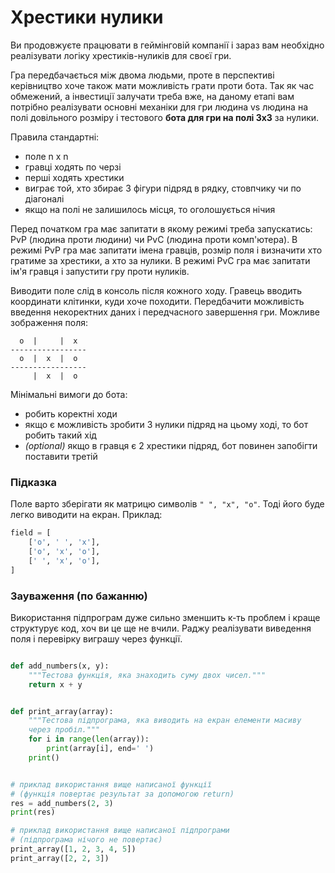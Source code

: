 # Хрестики нулики 

Ви продовжуєте працювати в геймінговій компанії і зараз вам необхідно 
реалізувати логіку хрестиків-нуликів для своєї гри. 

Гра передбачається між двома людьми, проте в перспективі керівництво 
хоче також мати можливість грати проти бота. Так як час обмежений, 
а інвестиції залучати треба вже, на даному етапі вам потрібно 
реалізувати основні механіки для гри людина vs людина на полі довільного 
розміру і тестового **бота для гри на полі 3х3** за нулики.

Правила стандартні: 
- поле n x n 
- гравці ходять по черзі
- перші ходять хрестики 
- виграє той, хто збирає 3 фігури підряд в рядку, стовпчику 
   чи по діагоналі
- якщо на полі не залишилось місця, то оголошується нічия

Перед початком гра має запитати в якому режимі треба запускатись: 
PvP (людина проти людини) чи PvC (людина проти комп'ютера). 
В режимі PvP гра має запитати імена гравців, розмір поля і визначити хто гратиме 
за хрестики, а хто за нулики. В режимі PvC гра має запитати ім'я гравця і 
запустити гру проти нуликів.

Виводити поле слід в консоль після кожного ходу. Гравець вводить 
координати клітинки, куди хоче походити. Передбачити можливість 
введення некоректних даних і передчасного завершення гри. Можливе зображення поля:

```
  o  |     |  x 
-----------------
  o  |  x  |  o  
-----------------
     |  x  |  o  
```

Мінімальні вимоги до бота: 
- робить коректні ходи 
- якщо є можливість зробити 3 нулики підряд на цьому ході, то бот робить такий хід
- _(optional)_ якщо в гравця є 2 хрестики підряд, бот повинен запобігти поставити третій


### Підказка

Поле варто зберігати як матрицю символів `" ", "x", "o"`. Тоді його буде легко 
виводити на екран. Приклад:

```python
field = [
    ['o', ' ', 'x'], 
    ['o', 'x', 'o'], 
    [' ', 'x', 'o'],
]
```

### Зауваження (по бажанню)

Використання підпрограм дуже сильно зменшить к-ть проблем і краще
структурує код, хоч ви це ще не вчили. Раджу реалізувати виведення 
поля і перевірку виграшу через функції.
```python

def add_numbers(x, y): 
    """Тестова функція, яка знаходить суму двох чисел."""
    return x + y 


def print_array(array): 
    """Тестова підпрограма, яка виводить на екран елементи масиву 
    через пробіл."""
    for i in range(len(array)): 
        print(array[i], end=' ')
    print()


# приклад використання вище написаної функції
# (функція повертає результат за допомогою return) 
res = add_numbers(2, 3)
print(res)

# приклад використання вище написаної підпрограми
# (підпрограма нічого не повертає)
print_array([1, 2, 3, 4, 5])
print_array([2, 2, 3])
```
